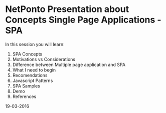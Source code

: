 # NetPonto Presentation about Concepts Single Page Applications - SPA

In this session you will learn:

1. SPA Concepts
2. Motivations vs Considerations
3. Difference between Multiple page application and SPA
4. What I need to begin
5. Recomendations
6. Javascript Patterns
7. SPA Samples
8. Demo
8. References


19-03-2016

